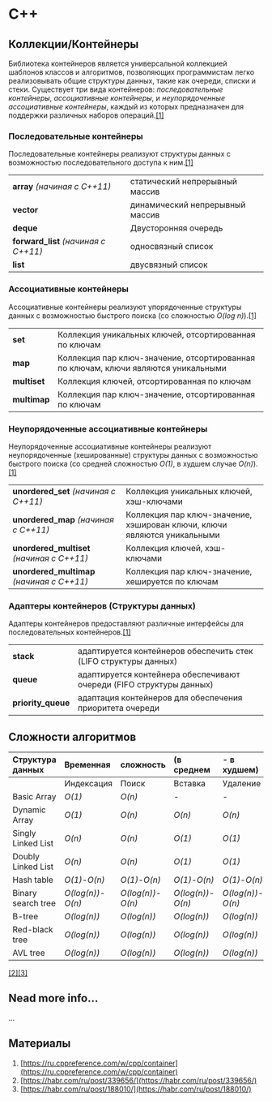 # C++

## Коллекции/Контейнеры

Библиотека контейнеров является универсальной коллекцией шаблонов классов и алгоритмов, позволяющих программистам легко реализовывать общие структуры данных, такие как очереди, списки и стеки. Существует три вида контейнеров: *последовательные контейнеры*, *ассоциативные контейнеры*, и *неупорядоченные ассоциативные контейнеры*, каждый из которых предназначен для поддержки различных наборов операций.[[1]](#материалы)

### Последовательные контейнеры

Последовательные контейнеры реализуют структуры данных с возможностью последовательного доступа к ним.[[1]](#материалы)

|                                   |                                       |
|-----------------------------------|---------------------------------------|  
| **array** *(начиная с C++11)*     | статический непрерывный массив        |  
| **vector**                        | динамический непрерывный массив       |  
| **deque**                         | Двусторонняя очередь                  |  
| **forward_list** *(начиная с C++11)*   | односвязный список                    |
| **list**                          | двусвязный список                     |

### Ассоциативные контейнеры

Ассоциативные контейнеры реализуют упорядоченные структуры данных с возможностью быстрого поиска (со сложностью *O(log n)*).[[1]](#материалы)

|                                   |                                                           |
|-----------------------------------|-----------------------------------------------------------|
| **set**                           | Коллекция уникальных ключей, отсортированная по ключам    |
| **map**                           | Коллекция пар ключ-значение, отсортированная по ключам, ключи являются уникальными |
| **multiset**                      | Коллекция ключей, отсортированная по ключам               |
| **multimap**                      | Коллекция пар ключ-значение, отсортированная по ключам    |

### Неупорядоченные ассоциативные контейнеры

Неупорядоченные ассоциативные контейнеры реализуют неупорядоченные (хешированные) структуры данных с возможностью быстрого поиска (со средней сложностью *O(1)*, в худшем случае *O(n)*).[[1]](#материалы)

|                                   |                                                           |
|-----------------------------------|-----------------------------------------------------------|
| **unordered_set**  *(начиная с C++11)*  | Коллекция уникальных ключей, хэш-ключами                  |
| **unordered_map**  *(начиная с C++11)*  | Коллекция пар ключ-значение, хэширован ключи, ключи являются уникальными |
| **unordered_multiset**  *(начиная с C++11)* | Коллекция ключей, хэш-ключами                         |
| **unordered_multimap**  *(начиная с C++11)* | Коллекция пар ключ-значение, хешируется по ключам     |

### Адаптеры контейнеров (Структуры данных)

Адаптеры контейнеров предоставляют различные интерфейсы для последовательных контейнеров.[[1]](#материалы)

|               |                                                                               |
|---------------|-------------------------------------------------------------------------------|
| **stack**     | адаптируется контейнеров обеспечить стек (LIFO структуры данных)              |
| **queue**     | адаптируется контейнера обеспечивают очереди (FIFO структуры данных)          |
| **priority_queue** | адаптация контейнеров для обеспечения приоритета очереди                     |

## Сложности алгоритмов

| Структура данных   |    Временная| сложность |(в среднем |- в худшем)  |  Сложность по памяти |
|:-------------------|:------------|:----------|:----------|:------------|---------------------:|
|                    | Индексация  | Поиск     | Вставка   | Удаление    | В худшем             |
| Basic Array        | *O(1)*      | *O(n)*    |  -        |   -         | *O(n)*               |
| Dynamic Array      | *O(1)*      | *O(n)*    | *O(n)*    | *O(n)*      | *O(n)*               |
| Singly Linked List | *O(n)*      | *O(n)*    | *O(1)*    | *O(1)*      | *O(n)*               |
| Doubly Linked List | *O(n)*      | *O(n)*    | *O(1)*    | *O(1)*      | *O(n)*               |
| Hash table         | *O(1)*-*O(n)*      | *O(1)*-*O(n)*    | *O(1)*-*O(n)*    | *O(1)*-*O(n)*      | *O(n)*               |
| Binary search tree | *O(log(n))*-*O(n)*      | *O(log(n))*-*O(n)*    | *O(log(n))*-*O(n)*    | *O(log(n))*-*O(n)*      | *O(n)*               |
| B-tree             | *O(log(n))*      | *O(log(n))*    | *O(log(n))*    | *O(log(n))*      | *O(n)*               |
| Red-black tree             | *O(log(n))*      | *O(log(n))*    | *O(log(n))*    | *O(log(n))*      | *O(n)*               |
| AVL tree             | *O(log(n))*      | *O(log(n))*    | *O(log(n))*    | *O(log(n))*      | *O(n)*               |
[[2]](#материалы)[[3]](#материалы)


## Nead more info...

...

## Материалы

1. [https://ru.cppreference.com/w/cpp/container](https://ru.cppreference.com/w/cpp/container)
2. [https://habr.com/ru/post/339656/](https://habr.com/ru/post/339656/)
3. [https://habr.com/ru/post/188010/](https://habr.com/ru/post/188010/)